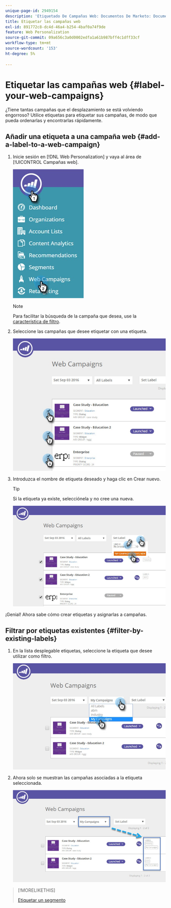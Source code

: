 ```yaml
---
unique-page-id: 2949154
description: 'Etiquetado De Campañas Web: Documentos De Marketo: Documentación Del Producto'
title: Etiquetar las campañas web
exl-id: 891772c8-dc4d-46a4-b254-4baf0a74f9de
feature: Web Personalization
source-git-commit: 09a656c3a0d0002edfa1a61b987bff4c1dff33cf
workflow-type: tm+mt
source-wordcount: '153'
ht-degree: 5%

---
```


# Etiquetar las campañas web {#label-your-web-campaigns}

¿Tiene tantas campañas que el desplazamiento se está volviendo engorroso? Utilice etiquetas para etiquetar sus campañas, de modo que pueda ordenarlas y encontrarlas rápidamente.

## Añadir una etiqueta a una campaña web {#add-a-label-to-a-web-campaign}

1. Inicie sesión en [!DNL Web Personalization] y vaya al área de [!UICONTROL Campañas web].

   ![](assets/web-campaigns-hand.jpg)

   >[!NOTE]
   >
   >Para facilitar la búsqueda de la campaña que desea, use la [característica de filtro](/help/marketo/product-docs/web-personalization/working-with-web-campaigns/filter-web-campaigns.md).

1. Seleccione las campañas que desee etiquetar con una etiqueta.

   ![](assets/web-campaigns-label.jpg)

1. Introduzca el nombre de etiqueta deseado y haga clic en Crear nuevo.

   >[!TIP]
   >
   >Si la etiqueta ya existe, selecciónela y no cree una nueva.

   ![](assets/web-campaigns-set-label.jpg)

¡Genial! Ahora sabe cómo crear etiquetas y asignarlas a campañas.

## Filtrar por etiquetas existentes {#filter-by-existing-labels}

1. En la lista desplegable etiquetas, seleccione la etiqueta que desee utilizar como filtro.

   ![](assets/web-campaigns-my-campaigns-dropdown.jpg)

1. Ahora solo se muestran las campañas asociadas a la etiqueta seleccionada.

   ![](assets/web-campaigns-label-showing.jpg)

>[!MORELIKETHIS]
>
>[Etiquetar un segmento](/help/marketo/product-docs/web-personalization/using-web-segments/label-your-segment.md)
